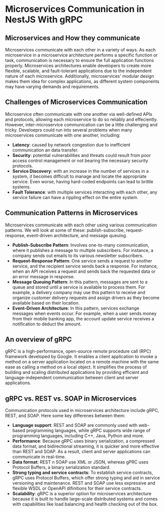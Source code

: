 # Microservices Communication in NestJS With gRPC

## Microservices and How they communicate 
Microservices communicate with each other in a variety of ways. As each microservice in a microservice architecture performs a specific function or task, communication is necessary to ensure the full application functions properly. Microservices architectures enable developers to create more flexible, scalable, and fault-tolerant applications due to the independent nature of each microservice. Additionally, microservices' modular design makes them idea for complex applications, as different system components may have varying demands and requirements.

## Challenges of Microservices Communication
Microservice often communicate with one another via well-defined APIs and protocols, allowing each microservice to do so reliably and effeciently. However, inter-microservice communication can be a little challenging and  tricky. Develoeprs could run into several problems when many microservices communicate with one another, including:
- **Latency**: caused by network congestion due to inefficient communication an data transfer.
- **Security**: potential vulnerabilities and threats could result from poor access control management or not bearing the necessary security protocols.
- **Service Discovery**: with an increase in the number of services in a system, it becomes difficult to manage and locate the appropriate service. Even worse, having hard-coded endpoints can lead to brittle systems.
- **Fault Tolerance**: with multiple services interacting with each other, any service failure can have a rippling effect on the entire system.

## Communication Patterns in Microservices
Microservices communicate with each other using various communication patterns. We will look at some of these: publish-subscribe, request-response, event-driven architecture, and message queuing.
- **Publish-Subscribe Pattern**: Involves one-to-many communication, where it publishes a message to multiple subscribers. For instance, a company sends out emails to its various newsletter subscribers.
- **Request-Response Pattern**: One service sends a request to another service, and the recipient service sends back a response. For instance, when an API receives a request and sends back the requested data or an error message in response.
- **Message Queuing Pattern**: In this pattern, messages are sent to a queue and stored until a service is available to process them. For example, a delivery company may use this pattern to receive and organize customer delivery requests and assign drivers as they become available based on their location.
- **Event-Driven Architecture**: In this pattern, services exchange messages when events occur. For example, when a user sends money from their mobile banking app, the account update service receives a notification to deduct the amount.

## An overview of gRPC
gRPC is a high-performance, open-source remote procedure call (RPC) framework developed by Google. It enables a client application to invoke a method on a server application located on a remote machine with the same ease as calling a method on a local object. It simplifies the process of building and scaling distributed applications by providing efficient and language-independent communication between client and server applications.

## gRPC vs. REST vs. SOAP in Microservices
Communication protocols used in microservices architecture include gRPC, REST, and SOAP. Here some key differenes between them:
- **Language support**: REST and SOAP are commonly used with web-based programming languages, while gRPC supports wide range of programming languages, including C++, Java, Python and more.
- **Performance**: Because gRPC uses binary serialization, a compressed data format, and bidirectional streaming, it is quicker and more effective than REST and SOAP. As a result, client and server applications can communicate in real-time.
- **Data format**: REST n SOAP use XML or JSON, whereas gPRC uses Protocol Buffers, a binary serialization standard.
- **Strong typing and service contracts**: To establish service contracts, gRPC uses Protocol Buffers, which offer strong typing and aid in service versioning and maintenance. REST and SOAP use less expressive and flexible WSDL or OpenAPI difinitions for their service contracts.
- **Scalability**: gRPC is a superior option for microservices architecture because it is built to handle large-scale distributed systems and comes with capabilities like load balancing and health checking out of the box.